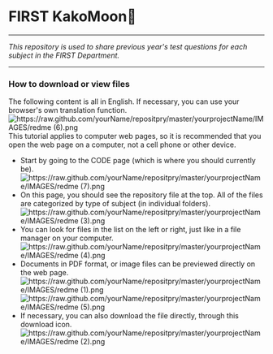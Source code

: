 # FIRST KakoMoon🌙
---
*This repository is used to share previous year's test questions for each subject in the FIRST Department.*

---

### How to download or view files
The following content is all in English. If necessary, you can use your browser's own translation function.
![https://raw.github.com/yourName/repositpry/master/yourprojectName/IMAGES/redme (6).png](http://)
This tutorial applies to computer web pages, so it is recommended that you open the web page on a computer, not a cell phone or other device.

* Start by going to the CODE page (which is where you should currently be).
![https://raw.github.com/yourName/repositpry/master/yourprojectName/IMAGES/redme (7).png](http://)
* On this page, you should see the repository file at the top. All of the files are categorized by type of subject (in individual folders).
![https://raw.github.com/yourName/repositpry/master/yourprojectName/IMAGES/redme (3).png](http://)
* You can look for files in the list on the left or right, just like in a file manager on your computer.
![https://raw.github.com/yourName/repositpry/master/yourprojectName/IMAGES/redme (4).png](http://)
* Documents in PDF format, or image files can be previewed directly on the web page.
![https://raw.github.com/yourName/repositpry/master/yourprojectName/IMAGES/redme (1).png](http://)
![https://raw.github.com/yourName/repositpry/master/yourprojectName/IMAGES/redme (5).png](http://)
* If necessary, you can also download the file directly, through this download icon.
![https://raw.github.com/yourName/repositpry/master/yourprojectName/IMAGES/redme (2).png](http://)

